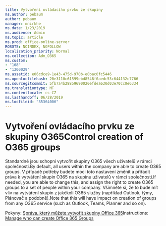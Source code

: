 ```yaml
---
title: Vytvoření ovládacího prvku ze skupiny
ms.author: pebaum
author: pebaum
manager: mnirkhe
ms.date: 1/23/2019
ms.audience: Admin
ms.topic: article
ms.prod: office-online-server
ROBOTS: NOINDEX, NOFOLLOW
localization_priority: Normal
ms.collection: Adm_O365
ms.custom:
- "168"
- "1200029"
ms.assetid: e06cdce9-1e43-475d-970b-e0bac0fc5446
ms.openlocfilehash: 20e3110c61599ebd8548f0aedc53c644132c7766
ms.sourcegitcommit: 5fb7a4b28859690020efdea630d03e70cc0e6334
ms.translationtype: MT
ms.contentlocale: cs-CZ
ms.lasthandoff: 06/28/2019
ms.locfileid: "35364006"
---
```

# <a name="control-creation-of-o365-groups"></a><span data-ttu-id="49d86-102">Vytvoření ovládacího prvku ze skupiny O365</span><span class="sxs-lookup"><span data-stu-id="49d86-102">Control creation of O365 groups</span></span>

<span data-ttu-id="49d86-103">Standardně jsou schopni vytvořit skupiny O365 všech uživatelů v rámci společnosti.</span><span class="sxs-lookup"><span data-stu-id="49d86-103">By default, all users within the company are able to create O365 groups.</span></span> <span data-ttu-id="49d86-104">V případě potřeby budete moci toto nastavení změnit a přiřadit práva k vytváření skupin O365 na skupinu uživatelů v rámci společnosti.</span><span class="sxs-lookup"><span data-stu-id="49d86-104">If needed, you are able to change this, and assign the right to create O365 groups to a set of people within your company.</span></span> <span data-ttu-id="49d86-105">Všimněte si, že to bude mít vliv na vytváření skupin z jakékoli O365 služby (například Outlook, týmy, Plánovač a podobně).</span><span class="sxs-lookup"><span data-stu-id="49d86-105">Note that this will have impact on creation of groups from any O365 service (such as Outlook, Teams, Planner and so on).</span></span>
  
<span data-ttu-id="49d86-106">Pokyny: [Správa, který můžete vytvořit skupiny Office 365](https://docs.microsoft.com/office365/admin/create-groups/manage-creation-of-groups)</span><span class="sxs-lookup"><span data-stu-id="49d86-106">Instructions: [Manage who can create Office 365 Groups](https://docs.microsoft.com/office365/admin/create-groups/manage-creation-of-groups)</span></span>
